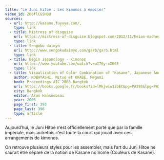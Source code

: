 ```yaml
---
title: "Le Juni hitoe : Les kimonos à empiler"
video_id: ZD6flCGSHQU
sources:
  - url: http://kasane.fuyuya.com/,
    type: link
  - title: Mistress of disguise
    url: https://mistress-of-disguise.blogspot.com/2012/11/heian-madness.html
    type: link
  - title: Sengoku daimyo
    url: http://www.sengokudaimyo.com/garb/garb.html
    type: link
  - title: Begin Japanology - Kimonos
    url: https://www.youtube.com/watch?v=uI76y-xXK6E
    type: link
  - title: Visualization of Color Combination of "Kasane", Japanese Ancient Court Costume
    author: KOBAYASHI, Mituo et OKABE, Megumi
    book: Proceedings AIC 2003 Bangkok
    url: https://books.google.fr/books?id=lMkjwiw1ibEC&pg=PA393&lpg=PA393&dq=Kasane+irome&source=bl&ots=C1ufk5nuKZ&sig=ACfU3U2DHvG-Zv24kKicXEUmT_30OM2tjQ&hl=fr&sa=X&ved=2ahUKEwiAy_rQtO_gAhUBVhoKHayKBbQQ6AEwDHoECAEQAQ#v=onepage&q=Kasane%20irome&f=false
    city: Bangkok
    editor: Aran Hansuebsai
    year: 2003
    page_first: 393
    page_last: 396
    type: article
---
```


Aujourd’hui, le Juni Hitoe n’est officiellement porté que par la famille impériale, mais autrefois c’est toute la court qui jouait avec ces arrangements de kimonos.

On retrouve plusieurs styles pour les assembler, mais l’art du Juni Hitoe ne saurait être séparé de la notion de Kasane no Irome (Couleurs de Kasane).